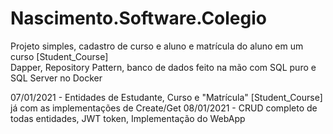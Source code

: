 # Nascimento.Software.Colegio
Projeto simples, cadastro de curso e aluno e matrícula do aluno em um curso [Student_Course]           
Dapper, Repository Pattern, banco de dados feito na mão com SQL puro e SQL Server no Docker

07/01/2021 - Entidades de Estudante, Curso e "Matrícula" [Student_Course] já com as implementações de Create/Get
08/01/2021 - CRUD completo de todas entidades, JWT token, Implementação do WebApp

